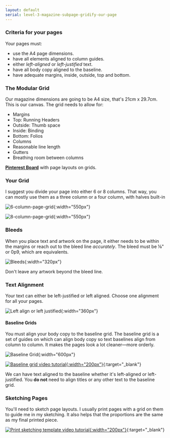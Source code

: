 ```yaml
---
layout: default
serial: level-3-magazine-subpage-gridify-our-page
---
```

### Criteria for your pages

Your pages must:

<ul class="hasBullets">
	<li>use the A4 page dimensions.</li>
	<li>have all elements aligned to column guides.</li>
	<li>either <em>left-aligned</em> or <em>left-justified</em> text.</li>
	<li>have all body copy aligned to the baseline.</li>
	<li>have adequate margins, inside, outside, top and bottom.</li>
</ul>

### The Modular Grid

Our magazine dimensions are going to be A4 size, that's 21cm x 29.7cm. This is our canvas. The grid needs to allow for:

<ul class="hasBullets">
	<li>Margins</li>
		<li class="second">Top: Running Headers</li>
		<li class="second">Outside: Thumb space</li>
		<li class="second">Inside: Binding</li>
		<li class="second">Bottom: Folios</li>
	<li>Columns</li>
		<li class="second">Reasonable line length</li>
	<li>Gutters</li>
		<li class="second">Breathing room between columns</li>
</ul>

**<a href="https://www.pinterest.ca/alainparadis/type-3-magazine/" title="Pinterest Board with page layouts on grids." target="_blank">Pinterest Board</a>** with page layouts on grids.

### Your Grid

I suggest you divide your page into either 6 or 8 columns. That way, you can mostly use them as a three column or a four column, with halves built-in

![6-column-page-grid]({{site.url}}/svg/6-column-page-grid.svg "6-column-page-grid"){:width="550px"}

![8-column-page-grid]({{site.url}}/svg/8-column-page-grid.svg "8-column-page-grid"){:width="550px"}

### Bleeds

When you place text and artwork on the page, it either needs to be within the margins or reach out to the bleed line *accurately*. The bleed must be ⅛" or 0p9, which are equivalents.

![Bleeds]({{site.url}}/svg/bleeds.svg "Bleeds"){:width="320px"}

Don't leave any artwork beyond the bleed line.

### Text Alignment

Your text can either be left-justified or left aligned. Choose one alignment for all your pages.

![Left align or left justified]({{site.url}}/svg/text-alignment-left-j-a.svg "Left align or left justified"){:width="360px"}

#### Baseline Grids

You must align your body copy to the baseline grid. The baseline grid is a set of guides on which can align body copy so text baselines align from column to column. It makes the pages look a lot cleaner—more orderly.

![Baseline Grid]({{site.url}}/svg/baseline-grid.svg "Baseline Grid"){:width="600px"}

[![Baseline grid video tutorial]({{site.url}}/svg/button-youtube.svg "Baseline grid video tutorial"){:width="200px"}](https://www.youtube.com/watch?v=U_U3-RYLYlg){:target="_blank"}

We can have text aligned to the baseline whether it's left-aligned or left-justified. You **do not** need to align titles or any other text to the baseline grid.

### Sketching Pages

You'll need to sketch page layouts. I usually print pages with a grid on them to guide me in my sketching. It also helps that the proportions are the same as my final printed piece.

[![Print sketching template video tutorial]({{site.url}}/svg/button-youtube.svg "Print sketching template video tutorial"){:width="200px"}](https://youtu.be/TIw4ZRjnt64){:target="_blank"}